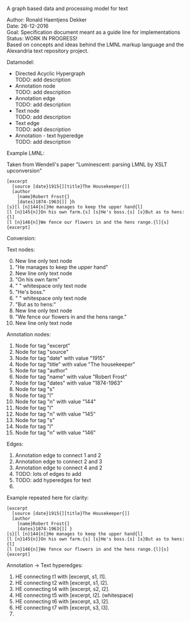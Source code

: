 A graph based data and processing model for text

Author: Ronald Haentjens Dekker  
Date: 26-12-2016  
Goal: Specification document meant as a guide line for implementations
Status: WORK IN PROGRESS!   
Based on concepts and ideas behind the LMNL markup language and the Alexandria text repository project.

Datamodel:  

* Directed Acyclic Hypergraph  
 TODO: add description
* Annotation node   
 TODO: add description
* Annotation edge  
 TODO: add description  
* Text node  
 TODO: add description 
* Text edge  
 TODO: add description
* Annotation - text hyperedge  
 TODO: add description

Example LMNL:  

Taken from Wendell's paper "Luminescent: parsing LMNL by XSLT upconversion"

```
[excerpt
  [source [date}1915{][title}The Housekeeper{]]
  [author
    [name}Robert Frost{]
    [dates}1874-1963{]] }h
[s}[l [n}144{n]}He manages to keep the upper hand{l]
[l [n}145{n]}On his own farm.{s] [s}He's boss.{s] [s}But as to hens:{l]
[l [n}146{n]}We fence our flowers in and the hens range.{l]{s]
{excerpt]
```

Conversion:  

Text nodes:  

0. New line only text node
1. "He manages to keep the upper hand"
2. New line only text node
2. "On his own farm"
3. " " whitespace only text node
4. "He's boss."
5. " " whitespace only text node
6. "But as to hens:" 
7. New line only text node
7. "We fence our flowers in and the hens range."
8. New line only text node


Annotation nodes:

1. Node for tag "excerpt"
2. Node for tag "source"
3. Node for tag "date" with value "1915"
4. Node for tag "title" with value "The housekeeper"
5. Node for tag "author"
6. Node for tag "name" with value "Robert Frost"
7. Node for tag "dates" with value "1874-1963"
8. Node for tag "s"
9. Node for tag "l"
10. Node for tag "n" with value "144"
11. Node for tag "l"
1. Node for tag "n" with value "145"
2. Node for tag "s"
12. Node for tag "l"
13. Node for tag "n" with value "146"


  
Edges:   

1. Annotation edge to connect 1 and 2
2. Annotation edge to connect 2 and 3
3. Annotation edge to connect 4 and 2
4. TODO: lots of edges to add
5. TODO: add hyperedges for text
6. 

Example repeated here for clarity:

```
[excerpt
  [source [date}1915{][title}The Housekeeper{]]
  [author
    [name}Robert Frost{]
    [dates}1874-1963{]] }
[s}[l [n}144{n]}He manages to keep the upper hand{l]
[l [n}145{n]}On his own farm.{s] [s}He's boss.{s] [s}But as to hens:{l]
[l [n}146{n]}We fence our flowers in and the hens range.{l]{s]
{excerpt]
```

Annotation -> Text hyperedges:

1. HE connecting t1 with [excerpt, s1, l1].
2. HE connecting t2 with [excerpt, s1, l2].
3. HE connecting t4 with [excerpt, s2, l2].
4. HE connecting t5 with [excerpt, l2]. (whitespace)
4. HE connecting t6 with [excerpt, s3, l2].
5. HE connecting t7 with [excerpt, s3, l3].
6.  

